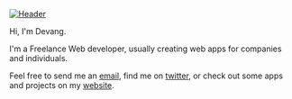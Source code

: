
[![Header](https://cdn.raster.app/kitatsu/library-1/UL7Z3oKzBZ0?ixlib=js-3.8.0&s=c6d65be21bc33311c21df2194acfd8ec "Header")](https://saklani.dev/)

Hi, I'm Devang.

I'm a Freelance Web developer, usually creating web apps for companies and individuals. 

Feel free to send me an [email](mailto:devang@saklani.dev), find me on [twitter](https://twitter.com/devangsaklani), or check out some apps and projects on my [website](https://saklani.dev/).
